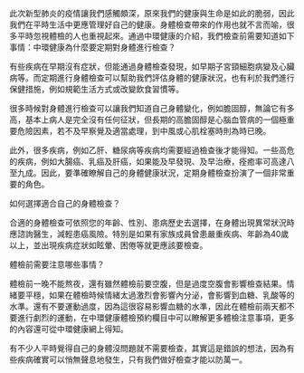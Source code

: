 此次新型肺炎的疫情讓我們感觸頗深，原來我們的健康與生命是如此的脆弱，因此我們在平時生活中更應管理好自己的健康。身體檢查帶來的作用也就不言而喻，很多平時忽視體檢的人也重視起來。通過中環健康的介紹，我們檢查前需要知道如下事情：中環健康為什麼要定期對身體進行檢查？

有些疾病在早期沒有症狀，但能通過身體檢查發現，如早期子宮頸細胞病變及心臟病等。而定期進行身體檢查可以幫助我們評估身體的健康狀況，也有利於我們進行保健措施，例如規範生活方式或改變飲食習慣等。

很多時候對身體進行檢查可以讓我們知道自己身體變化，例如膽固醇，無論它有多高，基本上病人是完全沒有任何征狀，但長期的高膽固醇是心腦血管病的一個極重要危險因素，若不及早察覺及適當處理，到中風或心肌栓塞時則為時已晚。

此外，很多疾病，例如乙肝、糖尿病等疾病均需要經過檢查後才能得知。一些高危的疾病，例如大腸癌、乳癌及肝癌，如果能及早發現、及早治療，痊癒率可高達八至九成。因此，要準確瞭解自己的身體健康狀況，定期身體檢查扮演了一個非常重要的角色。

如何選擇適合自己的身體檢查？

合適的身體檢查可依照您的年齡、性別、患病歷史去選擇，在身體出現異常狀況時應諮詢醫生，減輕患癌風險。特別是如果有家族成員曾患嚴重疾病、年齡為40歲以上，並出現疾病症狀如眩暈、困倦等就更應該要檢查。

體檢前需要注意哪些事情？

體檢前一晚不能熬夜，還有雖然體檢前要空腹，但是過度空腹會影響檢查結果。情緒要平穩，如果在體檢時候情緒太過激烈會影響內分泌，會影響到血糖、乳酸等的水準。還有不要運動過度，因為這很容易影響血糖的水準，因此在體檢前兩天都不要進行劇烈的運動，在中環健康體檢預約欄目中可以瞭解更多體檢注意事項，更多的內容還可從中環健康網上得知。

有不少人平時覺得自己的身體沒問題就不需要檢查，其實這是錯誤的想法，因為有些疾病確實可以悄無聲息地發生，只有我們做好檢查才能以防萬一。